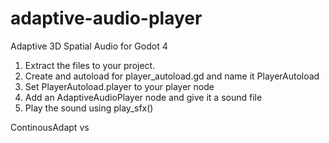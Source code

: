 # adaptive-audio-player
Adaptive 3D Spatial Audio for Godot 4


1. Extract the files to your project.
2. Create and autoload for player_autoload.gd and name it PlayerAutoload
3. Set PlayerAutoload.player to your player node
4. Add an AdaptiveAudioPlayer node and give it a sound file
5. Play the sound using play_sfx()

ContinousAdapt vs 
